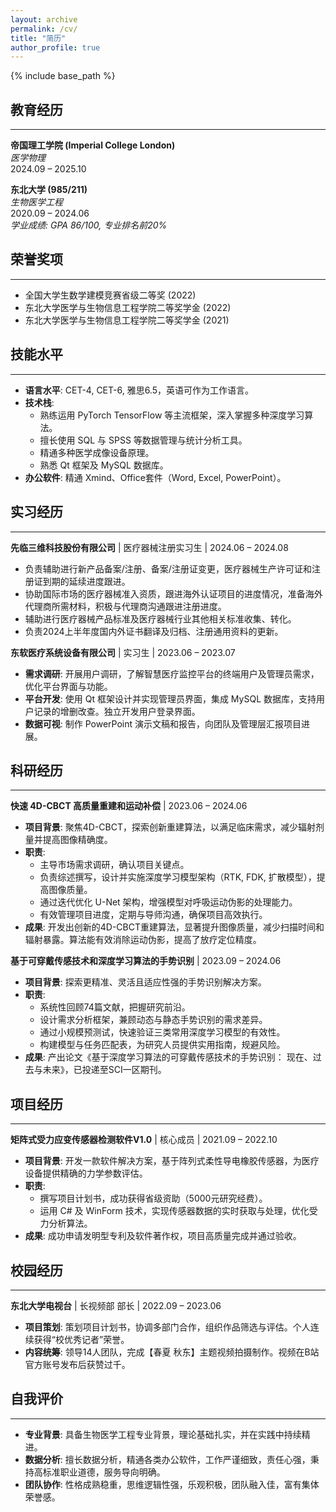 ```yaml
---
layout: archive
permalink: /cv/
title: "简历"
author_profile: true
---
```


{% include base_path %}

## 教育经历
---
**帝国理工学院 (Imperial College London)** <br>
*医学物理* <br>
2024.09 – 2025.10

**东北大学 (985/211)** <br>
*生物医学工程* <br>
2020.09 – 2024.06 <br>
*学业成绩: GPA 86/100, 专业排名前20%*

## 荣誉奖项
---
*   全国大学生数学建模竞赛省级二等奖 (2022)
*   东北大学医学与生物信息工程学院二等奖学金 (2022)
*   东北大学医学与生物信息工程学院二等奖学金 (2021)

## 技能水平
---
*   **语言水平**: CET-4, CET-6, 雅思6.5，英语可作为工作语言。
*   **技术栈**:
    *   熟练运用 PyTorch TensorFlow 等主流框架，深入掌握多种深度学习算法。
    *   擅长使用 SQL 与 SPSS 等数据管理与统计分析工具。
    *   精通多种医学成像设备原理。
    *   熟悉 Qt 框架及 MySQL 数据库。
*   **办公软件**: 精通 Xmind、Office套件（Word, Excel, PowerPoint）。

## 实习经历
---
**先临三维科技股份有限公司** | 医疗器械注册实习生 | 2024.06 – 2024.08
*   负责辅助进行新产品备案/注册、备案/注册证变更，医疗器械生产许可证和注册证到期的延续进度跟进。
*   协助国际市场的医疗器械准入资质，跟进海外认证项目的进度情况，准备海外代理商所需材料，积极与代理商沟通跟进注册进度。
*   辅助进行医疗器械产品标准及医疗器械行业其他相关标准收集、转化。
*   负责2024上半年度国内外证书翻译及归档、注册通用资料的更新。

**东软医疗系统设备有限公司** | 实习生 | 2023.06 – 2023.07
*   **需求调研**: 开展用户调研，了解智慧医疗监控平台的终端用户及管理员需求，优化平台界面与功能。
*   **平台开发**: 使用 Qt 框架设计并实现管理员界面，集成 MySQL 数据库，支持用户记录的增删改查。独立开发用户登录界面。
*   **数据可视**: 制作 PowerPoint 演示文稿和报告，向团队及管理层汇报项目进展。

## 科研经历
---
**快速 4D-CBCT 高质量重建和运动补偿** | 2023.06 – 2024.06
*   **项目背景**: 聚焦4D-CBCT，探索创新重建算法，以满足临床需求，减少辐射剂量并提高图像精确度。
*   **职责**:
    *   主导市场需求调研，确认项目关键点。
    *   负责综述撰写，设计并实施深度学习模型架构（RTK, FDK, 扩散模型），提高图像质量。
    *   通过迭代优化 U-Net 架构，增强模型对呼吸运动伪影的处理能力。
    *   有效管理项目进度，定期与导师沟通，确保项目高效执行。
*   **成果**: 开发出创新的4D-CBCT重建算法，显著提升图像质量，减少扫描时间和辐射暴露。算法能有效消除运动伪影，提高了放疗定位精度。

**基于可穿戴传感技术和深度学习算法的手势识别** | 2023.09 – 2024.06
*   **项目背景**: 探索更精准、灵活且适应性强的手势识别解决方案。
*   **职责**:
    *   系统性回顾74篇文献，把握研究前沿。
    *   设计需求分析框架，兼顾动态与静态手势识别的需求差异。
    *   通过小规模预测试，快速验证三类常用深度学习模型的有效性。
    *   构建模型与任务匹配表，为研究人员提供实用指南，规避风险。
*   **成果**: 产出论文《基于深度学习算法的可穿戴传感技术的手势识别： 现在、过去与未来》，已投递至SCI一区期刊。

## 项目经历
---
**矩阵式受力应变传感器检测软件V1.0** | 核心成员 | 2021.09 – 2022.10
*   **项目背景**: 开发一款软件解决方案，基于阵列式柔性导电橡胶传感器，为医疗设备提供精确的力学参数评估。
*   **职责**:
    *   撰写项目计划书，成功获得省级资助（5000元研究经费）。
    *   运用 C# 及 WinForm 技术，实现传感器数据的实时获取与处理，优化受力分析算法。
*   **成果**: 成功申请发明型专利及软件著作权，项目高质量完成并通过验收。

## 校园经历
---
**东北大学电视台** | 长视频部 部长 | 2022.09 – 2023.06
*   **项目策划**: 策划项目计划书，协调多部门合作，组织作品筛选与评估。个人连续获得“校优秀记者”荣誉。
*   **内容统筹**: 领导14人团队，完成【春夏 秋东】主题视频拍摄制作。视频在B站官方账号发布后获赞过千。

## 自我评价
---
*   **专业背景**: 具备生物医学工程专业背景，理论基础扎实，并在实践中持续精进。
*   **数据分析**: 擅长数据分析，精通各类办公软件，工作严谨细致，责任心强，秉持高标准职业道德，服务导向明确。
*   **团队协作**: 性格成熟稳重，思维逻辑性强，乐观积极，团队融入佳，富有集体荣誉感。 